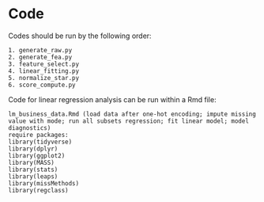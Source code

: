 # Code

Codes should be run by the following order:

```
1. generate_raw.py
2. generate_fea.py
3. feature_select.py
4. linear_fitting.py
5. normalize_star.py
6. score_compute.py
```

Code for linear regression analysis can be run within a Rmd file: 
```
lm_business_data.Rmd (load data after one-hot encoding; impute missing value with mode; run all subsets regression; fit linear model; model diagnostics)
require packages: 
library(tidyverse)
library(dplyr)
library(ggplot2)
library(MASS)
library(stats)
library(leaps)
library(missMethods)
library(regclass)
```
